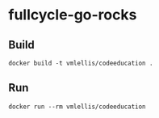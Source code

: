 # fullcycle-go-rocks

## Build
```
docker build -t vmlellis/codeeducation .
```

## Run
```
docker run --rm vmlellis/codeeducation
```
